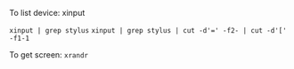 
To list device: xinput


`xinput | grep stylus`
`xinput | grep stylus | cut -d'=' -f2- | cut -d'[' -f1-1`

To get screen: `xrandr`